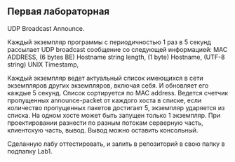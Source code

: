 Первая лабораторная
----
UDP Broadcast Announce.

Каждый экземпляр программы с периодичностью 1 раз в 5 секунд рассылает UDP broadcast сообщение со следующей информацией:
MAC ADDRESS, (6 bytes BE)
Hostname string length, (1 byte)
Hostname, (UTF-8 string)
UNIX Timestamp,

Каждый экземпляр ведет актуальный список имеющихся в сети экземпляров других экземпляров, включая себя. И обновляет его каждые 5 секунд. Список сортируется по MAC address. Ведется счетчик пропущенных announce-packet от каждого хоста в списке, если количество пропущенных пакетов достигает 5, экземпляр ударяется из списка. На одном хосте может быть запущен только 1 экземпляр. При проектировании разнести по разным потокам серверную часть, клиентскую часть, вывод. Вывод можно оставить консольный. 

Сделанную лабу оттестировать, и залить в репозиторий в свою папку в подпапку Lab1.
